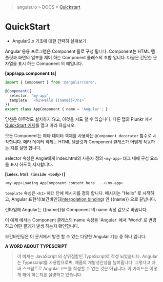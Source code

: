 > angular.io > DOCS > [Quickstart](https://angular.io/docs/ts/latest/quickstart.html)

# QuickStart

- Angular2.x 기초에 대한 간략히 살펴보기


Angular 응용 프로그램은 Component 들로 구성 됩니다. Component는 HTML 템플릿과 화면의 일부를 제어 하는 Component 클래스의 조합 입니다. 다음은 간단한 문자열을 표시 하는 Component 의 예입니다.

**[app/app.component.ts]**

```typescript
import { Component } from '@angular/core';

@Component({
  selector: 'my-app',
  template: `<h1>Hello {{name}}</h1>`
})
export class AppComponent { name = 'Angular'; }
```

당신은 아무것도 설치하지 않고, 이것을 시도 할 수 있습니다. 다른 탭의 Plunkr 에서 [QuickStart 예제](http://plnkr.co/edit/?p=preview&open=app%2Fapp.component.ts)를 열고 따라 하십시오.

모든 Component는 메타 데이터 객체를 사용하는 `@Component decorator` 함수로 시작합니다. 메타 데이터 객체는 HTML 템플릿과 Component 클래스가 어떻게 작동하는 지를 설명 합니다.

selector 속성은 Angle에게 index.html의 사용자 정의 `<my-app>` 태그 내에 구성 요소를 표시 하도록 지시합니다.

**[`index.html (inside <body>)`]**

```typescript
<my-app>Loading AppComponent content here ...</my-app>
```

`template` 속성은 `<h1>` 헤더 안에 메시지를 정의 합니다. 메시지는 "Hello" 로 시작하고, Angular 표현식(보간바인딩[interpolation binding](https://angular.io/docs/ts/latest/guide/displaying-data.html)) 인 {{name}} 으로 끝납니다.

런타임에 Angular는 {{name}}을 Component 의 name 속성 값으로 바꿉니다.

이 예제 에서는 Component 클래스의 name 속성을 'Angular' 에서 'World' 로 변경하고 어떤 결과가 발생 하는지 확인합니다.

보간바인딩은 이 문서에서 발견 할 수 있는 다양한 Angular 기능 중 하나 입니다.

**A WORD ABOUT TYPESCRIPT**
> 이 예제는 JavaScript 의 상위집합인 TypeScript로 작성 되었습니다. Angular 는 Typescript를 사용함으로써, 제품의 개발생산성을 높여줍니다. 그렇다고 자바 스크립트로 Angular 코드를 작성할 수 없는 것은 아닙니다. 이 가이드는 어떻게 해야 하는지를 설명하고 있습니다.

